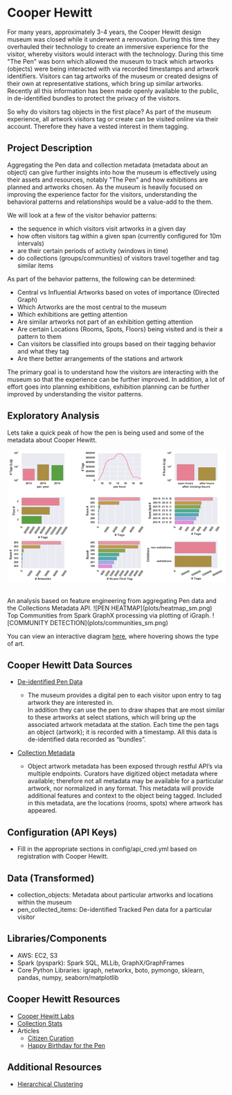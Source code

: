# Cooper Hewitt
For many years, approximately 3-4 years, the Cooper Hewitt design museum was closed while it
underwent a renovation.  During this time they overhauled their technology to create
an immersive experience for the visitor, whereby visitors would interact with the technology.  During this
time "The Pen" was born which allowed the museum to track which artworks (objects) were being interacted with via
recorded timestamps and artwork identifiers.  Visitors can tag artworks of the museum or created designs of
their own at representative stations, which bring up similar artworks.  Recently all this information has been
made openly available to the public, in de-identified bundles to protect the privacy of the visitors.

So why do visitors tag objects in the first place?  As part of the museum experience, all artwork visitors
tag or create can be visited online via their account.  Therefore they have a vested interest in them
tagging.


## Project Description
Aggregating the Pen data and collection metadata (metadata about an object) can give further insights
into how the museum is effectively using their assets and resources, notably "The Pen" and how exhibitions
are planned and artworks chosen.  As the museum is heavily focused on improving the experience factor for
the visitors, understanding the behavioral patterns and relationships would be a value-add to the them.

We will look at a few of the visitor behavior patterns:
- the sequence in which visitors visit artworks in a given day
- how often visitors tag within a given span (currently configured for 10m intervals)
- are their certain periods of activity (windows in time)
- do collections (groups/communities) of visitors travel together and tag similar items

As part of the behavior patterns, the following can be determined:
- Central vs Influential Artworks based on votes of importance (Directed Graph)
- Which Artworks are the most central to the museum
- Which exhibitions are getting attention
- Are similar artworks not part of an exhibition getting attention
- Are certain Locations {Rooms, Spots, Floors} being visited and is their a pattern to them
- Can visitors be classified into groups based on their tagging behavior and what they tag
- Are there better arrangements of the stations and artwork

The primary goal is to understand how the visitors are interacting with the museum so that
the experience can be further improved.  In addition, a lot of effort goes into planning exhibitions,
exhibition planning can be further improved by understanding the visitor patterns.

## Exploratory Analysis
Lets take a quick peak of how the pen is being used and some of the metadata about Cooper Hewitt.

![PEN EDA](plots/pen_eda_full_sm.png)

<br>
An analysis based on feature engineering from aggregating Pen data and the Collections Metadata API.
![PEN HEATMAP](plots/heatmap_sm.png)

<br>
Top Communities from Spark GraphX processing via plotting of iGraph.
![COMMUNITY DETECTION](plots/communities_sm.png)

You can view an interactive diagram [here](https://plot.ly/~akamlani/84/artwork/), where hovering shows the type of art.

## Cooper Hewitt Data Sources
- [De-identified Pen Data](https://github.com/cooperhewitt/the-pen-data/)
    - The museum provides a digital pen to each visitor upon entry to tag artwork they are interested in.  
    In addition they can use the pen to draw shapes that are most similar to these artworks at select stations,
    which will bring up the associated artwork metadata at the station.  Each time the pen tags an object (artwork);
    it is recorded with a timestamp.  All this data is de-identified data recorded as “bundles”.

- [Collection Metadata](https://collection.cooperhewitt.org/api/methods/)
    - Object artwork metadata has been exposed through restful API’s via multiple endpoints.  Curators have
    digitized object metadata where available; therefore not all metadata may be available for a particular artwork,
    nor normalized in any format.  This metadata will provide additional features and context to the object being
    tagged.  Included in this metadata, are the locations (rooms, spots) where artwork has appeared.


## Configuration (API Keys)
- Fill in the appropriate sections in config/api_cred.yml based on registration with Cooper Hewitt.

## Data (Transformed)
- collection_objects: Metadata about particular artworks and locations within the museum
- pen_collected_items: De-identified Tracked Pen data for a particular visitor

## Libraries/Components
- AWS: EC2, S3
- Spark (pyspark):  Spark SQL, MLLib, GraphX/GraphFrames
- Core Python Libraries: igraph, networkx, boto, pymongo, sklearn, pandas, numpy, seaborn/matplotlib  


## Cooper Hewitt Resources
- [Cooper Hewitt Labs](http://labs.cooperhewitt.org)
- [Collection Stats](http://collection.cooperhewitt.org/stats)
- Articles
    - [Citizen Curation](http://tfmorris.blogspot.com/2012/10/citizen-curation-of-smithsonian-metadata.html)
    - [Happy Birthday for the Pen](http://labs.cooperhewitt.org/2016/a-very-happy-open-birthday-for-the-pen/)

## Additional Resources
- [Hierarchical Clustering](https://joernhees.de/blog/2015/08/26/scipy-hierarchical-clustering-and-dendrogram-tutorial/)
